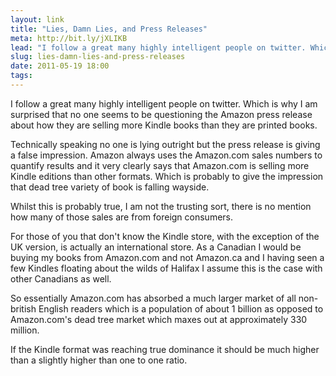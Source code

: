 ```yaml
---
layout: link
title: "Lies, Damn Lies, and Press Releases"
meta: http://bit.ly/jXLIKB
lead: "I follow a great many highly intelligent people on twitter. Which is why I am surprised that no one seems to be questioning the Amazon press release about how they are selling more Kindle books than they are printed books."
slug: lies-damn-lies-and-press-releases
date: 2011-05-19 18:00 
tags:
---
```

I follow a great many highly intelligent people on twitter. Which is why I am surprised that no one seems to be questioning the Amazon press release about how they are selling more Kindle books than they are printed books. 

Technically speaking no one is lying outright but the press release is giving a false impression. Amazon always uses the Amazon.com sales numbers to quantify results and it very clearly says that Amazon.com is selling more Kindle editions than other formats. Which is probably to give the impression that dead tree variety of book is falling wayside. 

Whilst this is probably true, I am not the trusting sort, there is no mention how many of those sales are from foreign consumers.

For those of you that don't know the Kindle store, with the exception of the UK version, is actually an international store. As a Canadian I would be buying my books from Amazon.com and not Amazon.ca and I having seen a few Kindles floating about the wilds of Halifax I assume this is the case with other Canadians as well. 

So essentially Amazon.com has absorbed a much larger market of all non-british English readers which is a population of about 1 billion as opposed to Amazon.com's dead tree market which maxes out at approximately 330 million. 

If the Kindle format was reaching true dominance it should be much higher than a slightly higher than one to one ratio.